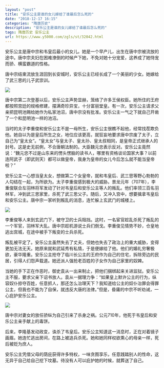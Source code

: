 ```yaml
---
layout: "post"
title: "安乐公主是谁的女儿嫁给了谁最后怎么死的"
date: "2018-12-17 16:15"
categories: "隋唐历史"
description: "安乐公主是谁的女儿嫁给了谁最后怎么死的"
tags: 隋唐历史 安乐公主
url: https://www.y5000.com/zgls/st/32042.html
---
```






安乐公主是唐中宗和韦皇后最小的女儿。她是一个早产儿，出生在唐中宗被流放的途中。唐中宗夫妇在困难潦倒的时候产下她，不免对她十分宠爱，这养成了她恃宠而骄、横蛮霸道的性格。

唐中宗结束流放生涯回到长安城时，安乐公主已经长成了一个美丽的少女。她嫁给了武三思的儿子武崇训。

![](https://img.y5000.com/uploads/allimg/180814/8-1PQ413321N13.jpg)

唐中宗第二次登基以后，安乐公主声势显赫，笼络了许多王侯权臣。她所住的王府都按照宫廷的规格修建，摆满奇珍异宝，十分富丽堂皇。有一次，安乐公主请求父亲把昆明池赐给她作为私家池沼，唐中宗没有批准。安乐公主一气之下就自己开凿了一个和昆明池一样的池沼。

当时的太子李重俊和安乐公主不是一母所生，安乐公主很瞧不起他，经常找茬欺负他。她自以为是皇后所生之女，地位应该更高，就狂妄地要求唐中宗废了太子，立自己为“皇太女”。“皇太女”与皇太子、皇太孙、皇太叔相同，是皇帝正式继承人的封号。这是史无前例，不合唐朝法制的。大臣魏元忠表示反对。安乐公主竟然说：“魏元忠不过是山东来的愣头愣脑的读书人，哪里有资格谈论国家大事？以前连阿武子（即武则天）都可以做皇帝，我身为皇帝的女儿今后怎么就不能当皇帝啦？”

安乐公主一心想当皇太女，想做第二个女皇帝，就和韦皇后、武三思等野心勃勃的人勾结在一起，为所欲为。太子李重俊感到极大的威胁。景龙元年（707年），李重俊联合左羽林将军发动了针对韦皇后和安乐公主等人的叛乱。他们率领三百名羽林军，冲到武三思家里，杀死了武三思父子。随后，又冲入宫中，想要擒拿韦皇后和安乐公主。唐中宗一家听到叛乱的消息，连忙躲上玄武门的城楼上。

![](https://img.y5000.com/uploads/allimg/180814/8-1PQ413322bK.jpg)

李重俊等人来到玄武门下，被守卫的士兵阻挡。这时，一名宦官趁乱杀死了叛乱的一个军官，羽林军大乱。唐中宗趁机游说士兵们倒戈。李重俊见情势不妙，仓皇地逃出宫城，在途中被手下叛变的士兵杀死。

叛乱被平定了。安乐公主虽然失去了丈夫，但她也失去了政治上的重大威胁，变得更加无法无天。她原来就和武延秀有私情，于是便嫁给了他。他们的婚礼穷奢极欲，豪华隆重。安乐公主抢夺了临川长公主的王府作为自己的住宅，拆除旁边的民居，引得人们怨声载道。她还派人强抢老百姓的子女作为自己家里的奴婢。

当她的手下正在作恶时，御史袁从一出来制止，把他们捆绑起来关进监狱。安乐公主不服，要求父亲下诏书放人。袁从一据理力争：“如果皇上默许公主的行为，纵容奴仆掠夺百姓，任意抓人，那还怎么治理天下？我知道给公主的奴仆治罪会得罪公主，但我也不能为了自保，就违反大唐的法律。”但是，昏庸的中宗不听劝诫，一心庇护安乐公主。

![](https://img.y5000.com/uploads/allimg/180814/8-1PQ41332391c.jpg)

唐中宗对妻女的放任骄纵为自己引来了杀身之祸。公元710年，他死于韦皇后和安乐公主亲手献上的毒饼。

后来，李隆基发动政变，诛杀了韦皇后。安乐公主知道这一消息时，正在对着镜子画眉。她连忙逃出房间，在路上被追兵杀死。她和她同样权欲熏心的母亲一样，死后被贬为庶人。

安乐公主凭借父母的荫庇获得许多特权，一味贪图享乐，任意践踏别人的性命，这无异于自己给自己挖下坟墓。待没有人可以庇护她的时候，就葬送了自己。
